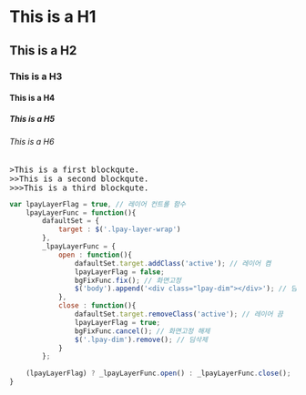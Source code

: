 # This is a H1
## This is a H2
### This is a H3
#### This is a H4
##### This is a H5
###### This is a H6

<pre>
>This is a first blockqute.
>>This is a second blockqute.
>>>This is a third blockqute.
</pre>

~~~javascript
var lpayLayerFlag = true, // 레이어 컨트롤 함수
	lpayLayerFunc = function(){
		dafaultSet = {
			target : $('.lpay-layer-wrap')
		},
		_lpayLayerFunc = {
			open : function(){
				dafaultSet.target.addClass('active'); // 레이어 켬
				lpayLayerFlag = false;
				bgFixFunc.fix(); // 화면고정
				$('body').append('<div class="lpay-dim"></div>'); // 딤 추가
			},
			close : function(){
				dafaultSet.target.removeClass('active'); // 레이어 끔
				lpayLayerFlag = true;
				bgFixFunc.cancel(); // 화면고정 해제
				$('.lpay-dim').remove(); // 딤삭제
			}
		};
	
	(lpayLayerFlag) ? _lpayLayerFunc.open() : _lpayLayerFunc.close();
}
~~~